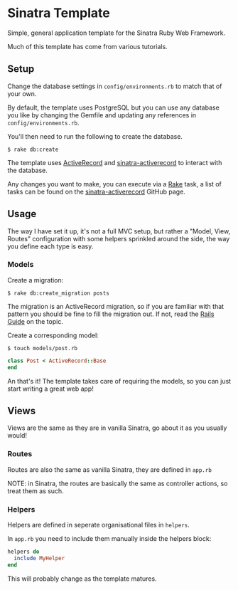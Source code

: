 # Sinatra Template

Simple, general application template for the Sinatra Ruby Web Framework.

Much of this template has come from various tutorials.

## Setup

Change the database settings in `config/environments.rb` to match
that of your own.

By default, the template uses PostgreSQL but you can use any database
you like by changing the Gemfile and updating any references in
`config/environments.rb`.

You'll then need to run the following to create the database.
```shell
$ rake db:create
```

The template uses [ActiveRecord](https://github.com/rails/rails/tree/master/activerecord)
and [sinatra-activerecord](https://github.com/janko-m/sinatra-activerecord) to interact with
the database.

Any changes you want to make, you can execute via a [Rake](https://github.com/jimweirich/rake)
task, a list of tasks can be found on the
[sinatra-activerecord](https://github.com/janko-m/sinatra-activerecord) GitHub page.

## Usage

The way I have set it up, it's not a full MVC setup, but rather a "Model, View, Routes"
configuration with some helpers sprinkled around the side, the way you define each type
is easy.

### Models

Create a migration:

```shell
$ rake db:create_migration posts
```

The migration is an ActiveRecord migration, so if you are familiar with that pattern
you should be fine to fill the migration out. If not, read the [Rails Guide](http://guides.rubyonrails.org/migrations.html)
on the topic.

Create a corresponding model:

```shell
$ touch models/post.rb
```

```ruby
class Post < ActiveRecord::Base
end
```

An that's it! The template takes care of requiring the models, so you can just start
writing a great web app!

## Views

Views are the same as they are in vanilla Sinatra, go about it as you usually would!

### Routes

Routes are also the same as vanilla Sinatra, they are defined in `app.rb`

NOTE: in Sinatra, the routes are basically the same as controller actions, so treat them as such.

### Helpers

Helpers are defined in seperate organisational files in `helpers`.

In `app.rb` you need to include them manually inside the helpers block:

```ruby
helpers do
  include MyHelper
end
```

This will probably change as the template matures.